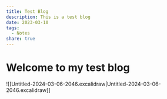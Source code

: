 ```yaml
---
title: Test Blog
description: This is a test blog
date: 2023-03-10
tags:
  - Notes
share: true
---
```

# Welcome to my test blog

![[Untitled-2024-03-06-2046.excalidraw|Untitled-2024-03-06-2046.excalidraw]]